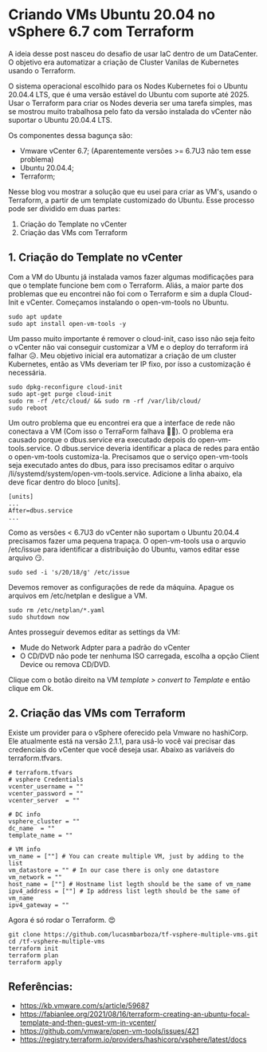 # Criando VMs Ubuntu 20.04 no vSphere 6.7 com Terraform
A ideia desse post nasceu do desafio de usar IaC dentro de um DataCenter. O objetivo era automatizar a criação de Cluster Vanilas de Kubernetes usando o Terraform.

O sistema operacional escolhido para os Nodes Kubernetes foi o Ubuntu 20.04.4 LTS, que é uma versão estável do Ubuntu com suporte até 2025. 
Usar o Terraform para criar os Nodes deveria ser uma tarefa simples, mas se mostrou muito trabalhosa pelo fato da versão instalada do vCenter não suportar o Ubuntu 20.04.4 LTS. 

Os componentes dessa bagunça são: 
* Vmware vCenter 6.7; (Aparentemente versões >= 6.7U3 não tem esse problema)
* Ubuntu 20.04.4; 
* Terraform;

Nesse blog vou mostrar a solução que eu usei para criar as VM's, usando o Terraform, a partir de um template customizado do Ubuntu. 
Esse processo pode ser dividido em duas partes: 
1. Criação do Template no vCenter
2. Criação das VMs com Terraform

## 1. Criação do Template no vCenter

Com a VM do Ubuntu já instalada vamos fazer algumas modificações para que o template funcione bem com o Terraform. Aliás, a maior parte  dos problemas que eu encontrei não foi com o Terraform e sim a dupla Cloud-Init e vCenter. Começamos instalando o open-vm-tools no Ubuntu.
```
sudo apt update
sudo apt install open-vm-tools -y 
```
Um passo muito importante é remover o cloud-init, caso isso não seja feito o vCenter não vai conseguir customizar a VM e o deploy do terraform irá falhar 😥. Meu objetivo inicial era automatizar a criação de um cluster Kubernetes, então as VMs deveriam ter IP fixo, por isso a customização é necessária.
```
sudo dpkg-reconfigure cloud-init
sudo apt-get purge cloud-init
sudo rm -rf /etc/cloud/ && sudo rm -rf /var/lib/cloud/
sudo reboot
```
Um outro problema que eu encontrei era que a interface de rede não conectava a VM (Com isso o TerraForm falhava 🤦‍♂️). O problema era causado porque o dbus.service era executado depois do open-vm-tools.service. O dbus.service deveria identificar a placa de redes para então o open-vm-tools customiza-la. Precisamos que o serviço open-vm-tools seja executado antes do dbus, para isso precisamos editar o arquivo /li/systemd/system/open-vm-tools.service. Adicione a linha abaixo, ela deve ficar dentro do bloco [units]. 

```
[units]
...
After=dbus.service
...
```
Como as versões < 6.7U3 do vCenter não suportam o Ubuntu 20.04.4 precisamos fazer uma pequena trapaça. O open-vm-tools usa o arquvio /etc/issue para identificar a distribuição do Ubuntu, vamos editar esse arquivo 😏.
```
sudo sed -i 's/20/18/g' /etc/issue
``` 

Devemos remover as configurações de rede da máquina. Apague os arquivos em /etc/netplan e desligue a VM.
```
sudo rm /etc/netplan/*.yaml
sudo shutdown now
```
Antes prosseguir devemos editar as settings da VM: 
* Mude do Network Adpter para a padrão do vCenter 
* O CD/DVD não pode ter nenhuma ISO carregada, escolha a opção Client Device ou remova CD/DVD.

Clique com o botão direito na VM _template > convert to Template_ e então clique em Ok. 

## 2. Criação das VMs com Terraform

Existe um provider para o vSphere oferecido pela Vmware no hashiCorp. Ele atualmente está na versão 2.1.1, para usá-lo você vai precisar das credenciais do vCenter que você deseja usar. Abaixo as variáveis do terraform.tfvars. 

```
# terraform.tfvars
# vsphere Credentials
vcenter_username = ""
vcenter_password = ""
vcenter_server  = ""

# DC info
vsphere_cluster = ""
dc_name  = ""
template_name = ""

# VM info
vm_name = [""] # You can create multiple VM, just by adding to the list
vm_datastore = "" # In our case there is only one datastore
vm_network = "" 
host_name = [""] # Hostname list legth should be the same of vm_name 
ipv4_address = [""] # Ip address list legth should be the same of vm_name 
ipv4_gateway = ""

```
Agora é só rodar o Terraform. 😍
```
git clone https://github.com/lucasmbarboza/tf-vsphere-multiple-vms.git
cd /tf-vsphere-multiple-vms
terraform init
terraform plan
terraform apply
```
## Referências: 
* https://kb.vmware.com/s/article/59687
* https://fabianlee.org/2021/08/16/terraform-creating-an-ubuntu-focal-template-and-then-guest-vm-in-vcenter/
* https://github.com/vmware/open-vm-tools/issues/421
* https://registry.terraform.io/providers/hashicorp/vsphere/latest/docs